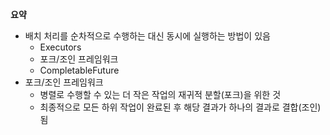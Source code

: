 **요약**
- 배치 처리를 순차적으로 수행하는 대신 동시에 실행하는 방법이 있음
  - Executors
  - 포크/조인 프레임워크
  - CompletableFuture
- 포크/조인 프레임워크
  - 병렬로 수행할 수 있는 더 작은 작업의 재귀적 분할(포크)을 위한 것
  - 최종적으로 모든 하위 작업이 완료된 후 해당 결과가 하나의 결과로 결합(조인)됨
